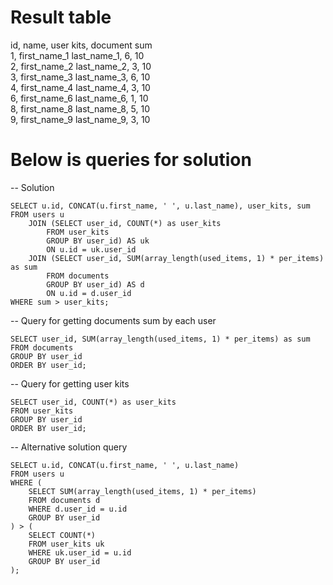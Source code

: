 # Result table
id, name, user kits, document sum<br>
1, first_name_1 last_name_1, 6, 10<br>
2, first_name_2 last_name_2, 3, 10<br>
3, first_name_3 last_name_3, 6, 10<br>
4, first_name_4 last_name_4, 3, 10<br>
6, first_name_6 last_name_6, 1, 10<br>
8, first_name_8 last_name_8, 5, 10<br>
9, first_name_9 last_name_9, 3, 10<br>

# Below is queries for solution
-- Solution
```
SELECT u.id, CONCAT(u.first_name, ' ', u.last_name), user_kits, sum
FROM users u
    JOIN (SELECT user_id, COUNT(*) as user_kits
        FROM user_kits
        GROUP BY user_id) AS uk
        ON u.id = uk.user_id
    JOIN (SELECT user_id, SUM(array_length(used_items, 1) * per_items) as sum
        FROM documents
        GROUP BY user_id) AS d
        ON u.id = d.user_id
WHERE sum > user_kits;
```

-- Query for getting documents sum by each user
```
SELECT user_id, SUM(array_length(used_items, 1) * per_items) as sum
FROM documents
GROUP BY user_id
ORDER BY user_id;
```

-- Query for getting user kits
```
SELECT user_id, COUNT(*) as user_kits
FROM user_kits
GROUP BY user_id
ORDER BY user_id;
```

-- Alternative solution query
```
SELECT u.id, CONCAT(u.first_name, ' ', u.last_name)
FROM users u
WHERE (
    SELECT SUM(array_length(used_items, 1) * per_items)
    FROM documents d
    WHERE d.user_id = u.id
    GROUP BY user_id
) > (
    SELECT COUNT(*)
    FROM user_kits uk
    WHERE uk.user_id = u.id
    GROUP BY user_id
);
```
